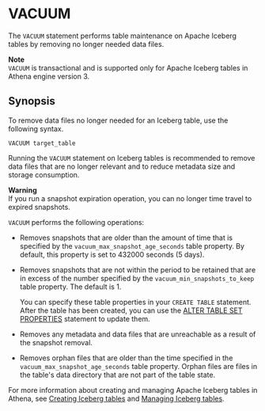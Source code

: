# VACUUM<a name="vacuum-statement"></a>

The `VACUUM` statement performs table maintenance on Apache Iceberg tables by removing no longer needed data files\.

**Note**  
`VACUUM` is transactional and is supported only for Apache Iceberg tables in Athena engine version 3\.

## Synopsis<a name="vacuum-statement-synopsis"></a>

To remove data files no longer needed for an Iceberg table, use the following syntax\.

```
VACUUM target_table
```

Running the `VACUUM` statement on Iceberg tables is recommended to remove data files that are no longer relevant and to reduce metadata size and storage consumption\. 

**Warning**  
If you run a snapshot expiration operation, you can no longer time travel to expired snapshots\.

`VACUUM` performs the following operations:
+ Removes snapshots that are older than the amount of time that is specified by the `vacuum_max_snapshot_age_seconds` table property\. By default, this property is set to 432000 seconds \(5 days\)\.
+ Removes snapshots that are not within the period to be retained that are in excess of the number specified by the `vacuum_min_snapshots_to_keep` table property\. The default is 1\.

  You can specify these table properties in your `CREATE TABLE` statement\. After the table has been created, you can use the [ALTER TABLE SET PROPERTIES](querying-iceberg-managing-tables.md#querying-iceberg-alter-table-set-properties) statement to update them\. 
+ Removes any metadata and data files that are unreachable as a result of the snapshot removal\.
+ Removes orphan files that are older than the time specified in the `vacuum_max_snapshot_age_seconds` table property\. Orphan files are files in the table's data directory that are not part of the table state\.

For more information about creating and managing Apache Iceberg tables in Athena, see [Creating Iceberg tables](querying-iceberg-creating-tables.md) and [Managing Iceberg tables](querying-iceberg-managing-tables.md)\.